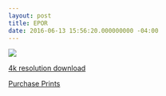 ```yaml
---
layout: post
title: EPOR
date: 2016-06-13 15:56:20.000000000 -04:00
---
```

![](/content/images/2016/Jun/epor_web.jpg)

[4k resolution download](http://thewaterbear.com/content/images/2016/Jun/epor4k.jpg)

[Purchase Prints](http://www.redbubble.com/people/dchen/works/22142221-epor)
